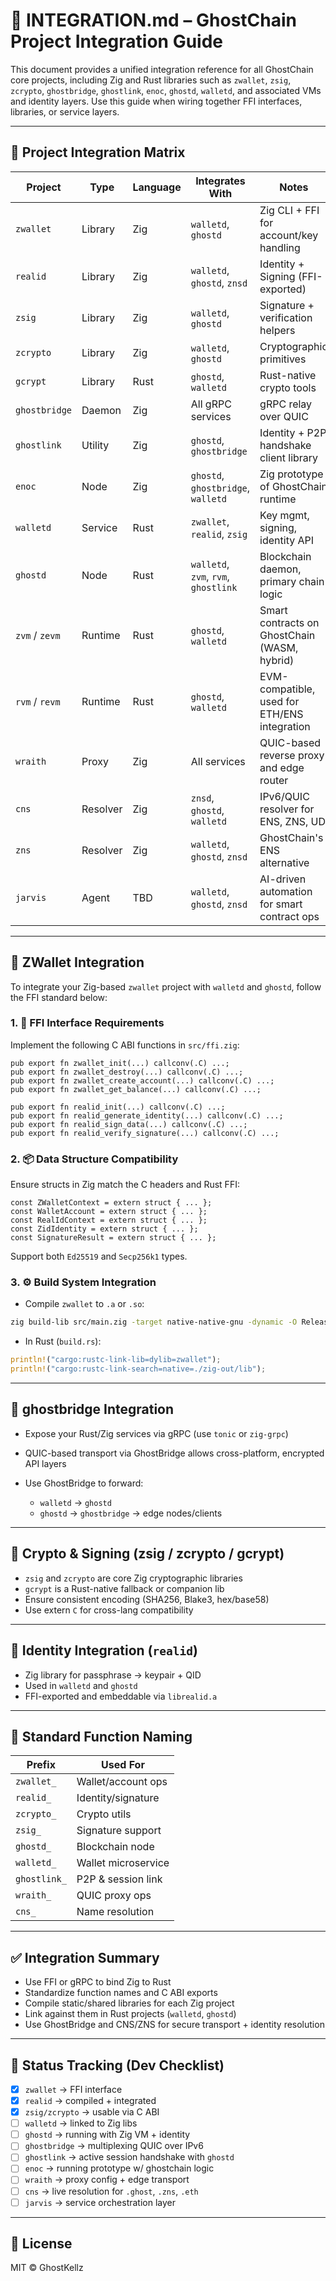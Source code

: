 # 🔗 INTEGRATION.md – GhostChain Project Integration Guide

This document provides a unified integration reference for all GhostChain core projects, including Zig and Rust libraries such as `zwallet`, `zsig`, `zcrypto`, `ghostbridge`, `ghostlink`, `enoc`, `ghostd`, `walletd`, and associated VMs and identity layers. Use this guide when wiring together FFI interfaces, libraries, or service layers.

---

## 🧩 Project Integration Matrix

| Project        | Type     | Language | Integrates With                      | Notes                                        |
| -------------- | -------- | -------- | ------------------------------------ | -------------------------------------------- |
| `zwallet`      | Library  | Zig      | `walletd`, `ghostd`                  | Zig CLI + FFI for account/key handling       |
| `realid`       | Library  | Zig      | `walletd`, `ghostd`, `znsd`          | Identity + Signing (FFI-exported)            |
| `zsig`         | Library  | Zig      | `walletd`, `ghostd`                  | Signature + verification helpers             |
| `zcrypto`      | Library  | Zig      | `walletd`, `ghostd`                  | Cryptographic primitives                     |
| `gcrypt`       | Library  | Rust     | `ghostd`, `walletd`                  | Rust-native crypto tools                     |
| `ghostbridge`  | Daemon   | Zig      | All gRPC services                    | gRPC relay over QUIC                         |
| `ghostlink`    | Utility  | Zig      | `ghostd`, `ghostbridge`              | Identity + P2P handshake client library      |
| `enoc`         | Node     | Zig      | `ghostd`, `ghostbridge`, `walletd`   | Zig prototype of GhostChain runtime          |
| `walletd`      | Service  | Rust     | `zwallet`, `realid`, `zsig`          | Key mgmt, signing, identity API              |
| `ghostd`       | Node     | Rust     | `walletd`, `zvm`, `rvm`, `ghostlink` | Blockchain daemon, primary chain logic       |
| `zvm` / `zevm` | Runtime  | Rust     | `ghostd`, `walletd`                  | Smart contracts on GhostChain (WASM, hybrid) |
| `rvm` / `revm` | Runtime  | Rust     | `ghostd`, `walletd`                  | EVM-compatible, used for ETH/ENS integration |
| `wraith`       | Proxy    | Zig      | All services                         | QUIC-based reverse proxy and edge router     |
| `cns`          | Resolver | Zig      | `znsd`, `ghostd`, `walletd`          | IPv6/QUIC resolver for ENS, ZNS, UD          |
| `zns`          | Resolver | Zig      | `walletd`, `ghostd`, `znsd`          | GhostChain's ENS alternative                 |
| `jarvis`       | Agent    | TBD      | `walletd`, `ghostd`, `znsd`          | AI-driven automation for smart contract ops  |

---

## 💼 ZWallet Integration

To integrate your Zig-based `zwallet` project with `walletd` and `ghostd`, follow the FFI standard below:

### 1. 🔧 FFI Interface Requirements

Implement the following C ABI functions in `src/ffi.zig`:

```zig
pub export fn zwallet_init(...) callconv(.C) ...;
pub export fn zwallet_destroy(...) callconv(.C) ...;
pub export fn zwallet_create_account(...) callconv(.C) ...;
pub export fn zwallet_get_balance(...) callconv(.C) ...;

pub export fn realid_init(...) callconv(.C) ...;
pub export fn realid_generate_identity(...) callconv(.C) ...;
pub export fn realid_sign_data(...) callconv(.C) ...;
pub export fn realid_verify_signature(...) callconv(.C) ...;
```

### 2. 📦 Data Structure Compatibility

Ensure structs in Zig match the C headers and Rust FFI:

```zig
const ZWalletContext = extern struct { ... };
const WalletAccount = extern struct { ... };
const RealIdContext = extern struct { ... };
const ZidIdentity = extern struct { ... };
const SignatureResult = extern struct { ... };
```

Support both `Ed25519` and `Secp256k1` types.

### 3. ⚙️ Build System Integration

* Compile `zwallet` to `.a` or `.so`:

```bash
zig build-lib src/main.zig -target native-native-gnu -dynamic -O ReleaseFast
```

* In Rust (`build.rs`):

```rust
println!("cargo:rustc-link-lib=dylib=zwallet");
println!("cargo:rustc-link-search=native=./zig-out/lib");
```

---

## 📡 ghostbridge Integration

* Expose your Rust/Zig services via gRPC (use `tonic` or `zig-grpc`)
* QUIC-based transport via GhostBridge allows cross-platform, encrypted API layers
* Use GhostBridge to forward:

  * `walletd` → `ghostd`
  * `ghostd` → `ghostbridge` → edge nodes/clients

---

## 🔐 Crypto & Signing (zsig / zcrypto / gcrypt)

* `zsig` and `zcrypto` are core Zig cryptographic libraries
* `gcrypt` is a Rust-native fallback or companion lib
* Ensure consistent encoding (SHA256, Blake3, hex/base58)
* Use extern `C` for cross-lang compatibility

---

## 🔐 Identity Integration (`realid`)

* Zig library for passphrase → keypair + QID
* Used in `walletd` and `ghostd`
* FFI-exported and embeddable via `librealid.a`

---

## 📜 Standard Function Naming

| Prefix       | Used For            |
| ------------ | ------------------- |
| `zwallet_`   | Wallet/account ops  |
| `realid_`    | Identity/signature  |
| `zcrypto_`   | Crypto utils        |
| `zsig_`      | Signature support   |
| `ghostd_`    | Blockchain node     |
| `walletd_`   | Wallet microservice |
| `ghostlink_` | P2P & session link  |
| `wraith_`    | QUIC proxy ops      |
| `cns_`       | Name resolution     |

---

## ✅ Integration Summary

* Use FFI or gRPC to bind Zig to Rust
* Standardize function names and C ABI exports
* Compile static/shared libraries for each Zig project
* Link against them in Rust projects (`walletd`, `ghostd`)
* Use GhostBridge and CNS/ZNS for secure transport + identity resolution

---

## 🧪 Status Tracking (Dev Checklist)

* [x] `zwallet` → FFI interface
* [x] `realid` → compiled + integrated
* [x] `zsig/zcrypto` → usable via C ABI
* [ ] `walletd` → linked to Zig libs
* [ ] `ghostd` → running with Zig VM + identity
* [ ] `ghostbridge` → multiplexing QUIC over IPv6
* [ ] `ghostlink` → active session handshake with `ghostd`
* [ ] `enoc` → running prototype w/ ghostchain logic
* [ ] `wraith` → proxy config + edge transport
* [ ] `cns` → live resolution for `.ghost`, `.zns`, `.eth`
* [ ] `jarvis` → service orchestration layer

---

## 📜 License

MIT © GhostKellz

